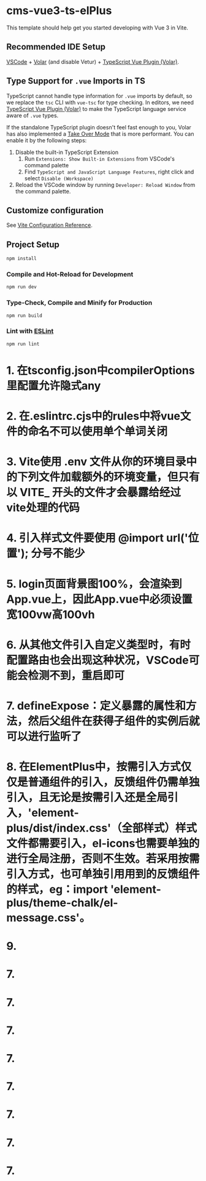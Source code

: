 # cms-vue3-ts-elPlus

This template should help get you started developing with Vue 3 in Vite.

## Recommended IDE Setup

[VSCode](https://code.visualstudio.com/) + [Volar](https://marketplace.visualstudio.com/items?itemName=Vue.volar) (and disable Vetur) + [TypeScript Vue Plugin (Volar)](https://marketplace.visualstudio.com/items?itemName=Vue.vscode-typescript-vue-plugin).

## Type Support for `.vue` Imports in TS

TypeScript cannot handle type information for `.vue` imports by default, so we replace the `tsc` CLI with `vue-tsc` for type checking. In editors, we need [TypeScript Vue Plugin (Volar)](https://marketplace.visualstudio.com/items?itemName=Vue.vscode-typescript-vue-plugin) to make the TypeScript language service aware of `.vue` types.

If the standalone TypeScript plugin doesn't feel fast enough to you, Volar has also implemented a [Take Over Mode](https://github.com/johnsoncodehk/volar/discussions/471#discussioncomment-1361669) that is more performant. You can enable it by the following steps:

1. Disable the built-in TypeScript Extension
   1. Run `Extensions: Show Built-in Extensions` from VSCode's command palette
   2. Find `TypeScript and JavaScript Language Features`, right click and select `Disable (Workspace)`
2. Reload the VSCode window by running `Developer: Reload Window` from the command palette.

## Customize configuration

See [Vite Configuration Reference](https://vitejs.dev/config/).

## Project Setup

```sh
npm install
```

### Compile and Hot-Reload for Development

```sh
npm run dev
```

### Type-Check, Compile and Minify for Production

```sh
npm run build
```

### Lint with [ESLint](https://eslint.org/)

```sh
npm run lint
```

# 1. 在tsconfig.json中compilerOptions里配置允许隐式any

# 2. 在.eslintrc.cjs中的rules中将vue文件的命名不可以使用单个单词关闭

# 3. Vite使用 .env 文件从你的环境目录中的下列文件加载额外的环境变量，但只有以 VITE_ 开头的文件才会暴露给经过vite处理的代码

# 4. 引入样式文件要使用 @import url('位置'); 分号不能少

# 5. login页面背景图100%，会渲染到App.vue上，因此App.vue中必须设置宽100vw高100vh

# 6. 从其他文件引入自定义类型时，有时配置路由也会出现这种状况，VSCode可能会检测不到，重启即可

# 7. defineExpose：定义暴露的属性和方法，然后父组件在获得子组件的实例后就可以进行监听了

# 8. 在ElementPlus中，按需引入方式仅仅是普通组件的引入，反馈组件仍需单独引入，且无论是按需引入还是全局引入，'element-plus/dist/index.css'（全部样式）样式文件都需要引入，el-icons也需要单独的进行全局注册，否则不生效。若采用按需引入方式，也可单独引用用到的反馈组件的样式，eg：import 'element-plus/theme-chalk/el-message.css'。

# 9. 

# 7. 

# 7. 

# 7. 

# 7. 

# 7. 

# 7. 

# 7. 

# 7. 

#

#

#

#

#

#

#

#

#

#

#

#

#

#

#

#

#

#

#

#

#

#

#
